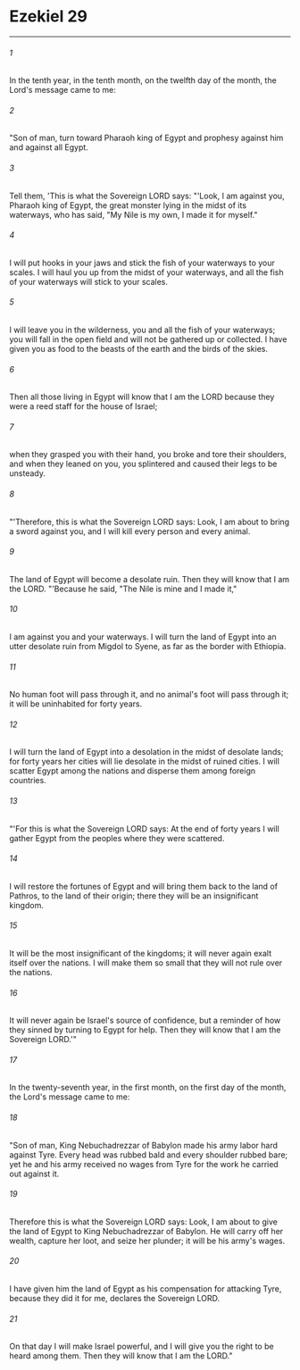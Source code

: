 # Ezekiel 29
***



###### 1 
In the tenth year, in the tenth month, on the twelfth day of the month, the Lord's message came to me: 

###### 2 
"Son of man, turn toward Pharaoh king of Egypt and prophesy against him and against all Egypt. 

###### 3 
Tell them, 'This is what the Sovereign LORD says: "'Look, I am against you, Pharaoh king of Egypt, the great monster lying in the midst of its waterways, who has said, "My Nile is my own, I made it for myself." 

###### 4 
I will put hooks in your jaws and stick the fish of your waterways to your scales. I will haul you up from the midst of your waterways, and all the fish of your waterways will stick to your scales. 

###### 5 
I will leave you in the wilderness, you and all the fish of your waterways; you will fall in the open field and will not be gathered up or collected. I have given you as food to the beasts of the earth and the birds of the skies. 

###### 6 
Then all those living in Egypt will know that I am the LORD because they were a reed staff for the house of Israel; 

###### 7 
when they grasped you with their hand, you broke and tore their shoulders, and when they leaned on you, you splintered and caused their legs to be unsteady. 

###### 8 
"'Therefore, this is what the Sovereign LORD says: Look, I am about to bring a sword against you, and I will kill every person and every animal. 

###### 9 
The land of Egypt will become a desolate ruin. Then they will know that I am the LORD. "'Because he said, "The Nile is mine and I made it," 

###### 10 
I am against you and your waterways. I will turn the land of Egypt into an utter desolate ruin from Migdol to Syene, as far as the border with Ethiopia. 

###### 11 
No human foot will pass through it, and no animal's foot will pass through it; it will be uninhabited for forty years. 

###### 12 
I will turn the land of Egypt into a desolation in the midst of desolate lands; for forty years her cities will lie desolate in the midst of ruined cities. I will scatter Egypt among the nations and disperse them among foreign countries. 

###### 13 
"'For this is what the Sovereign LORD says: At the end of forty years I will gather Egypt from the peoples where they were scattered. 

###### 14 
I will restore the fortunes of Egypt and will bring them back to the land of Pathros, to the land of their origin; there they will be an insignificant kingdom. 

###### 15 
It will be the most insignificant of the kingdoms; it will never again exalt itself over the nations. I will make them so small that they will not rule over the nations. 

###### 16 
It will never again be Israel's source of confidence, but a reminder of how they sinned by turning to Egypt for help. Then they will know that I am the Sovereign LORD.'" 

###### 17 
In the twenty-seventh year, in the first month, on the first day of the month, the Lord's message came to me: 

###### 18 
"Son of man, King Nebuchadrezzar of Babylon made his army labor hard against Tyre. Every head was rubbed bald and every shoulder rubbed bare; yet he and his army received no wages from Tyre for the work he carried out against it. 

###### 19 
Therefore this is what the Sovereign LORD says: Look, I am about to give the land of Egypt to King Nebuchadrezzar of Babylon. He will carry off her wealth, capture her loot, and seize her plunder; it will be his army's wages. 

###### 20 
I have given him the land of Egypt as his compensation for attacking Tyre, because they did it for me, declares the Sovereign LORD. 

###### 21 
On that day I will make Israel powerful, and I will give you the right to be heard among them. Then they will know that I am the LORD."
